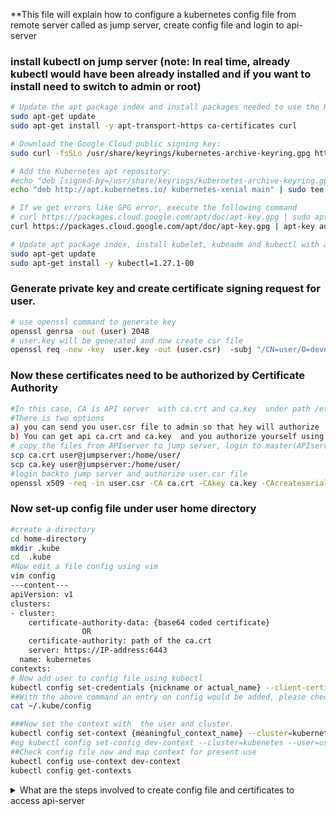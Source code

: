 **This file will explain how to configure a kubernetes config file from remote server called as jump server, create config file and login to api-server

### install kubectl on jump server (note: In real time, already kubectl would have been already installed and if you want to install need to switch to admin or root)
```bash
# Update the apt package index and install packages needed to use the Kubernetes apt repository:
sudo apt-get update
sudo apt-get install -y apt-transport-https ca-certificates curl

# Download the Google Cloud public signing key:
sudo curl -fsSLo /usr/share/keyrings/kubernetes-archive-keyring.gpg https://packages.cloud.google.com/apt/doc/apt-key.gpg

# Add the Kubernetes apt repository:
#echo "deb [signed-by=/usr/share/keyrings/kubernetes-archive-keyring.gpg] https://apt.kubernetes.io/ kubernetes-xenial main" | sudo tee /etc/apt/sources.list.d/kubernetes.list
echo "deb http://apt.kubernetes.io/ kubernetes-xenial main" | sudo tee -a /etc/apt/sources.list.d/kubernetes.list

# If we get errors like GPG error, execute the following command
# curl https://packages.cloud.google.com/apt/doc/apt-key.gpg | sudo apt-key --keyring /usr/share/keyrings/cloud.google.gpg add -
curl https://packages.cloud.google.com/apt/doc/apt-key.gpg | apt-key add -

# Update apt package index, install kubelet, kubeadm and kubectl with a specific version, and pin their version:
sudo apt-get update
sudo apt-get install -y kubectl=1.27.1-00

```

### Generate private key  and create certificate signing request for user. 
```bash
# use openssl command to generate key 
openssl genrsa -out (user) 2048
# user.key will be generated and now create csr file
openssl req -new -key  user.key -out (user.csr)  -subj "/CN=user/O=development"
```

### Now these certificates need to be authorized by Certificate Authority
```bash
#In this case, CA is API server  with ca.crt and ca.key  under path /etc/kubernetes/pki/
#There is two options
a) you can send you user.csr file to admin so that hey will authorize  and give authorized certificate
b) You can get api ca.crt and ca.key  and you authorize yourself using these files. (Lets do this)
# copy the files from APIserver to jump server, login to master(APIserver) as admin 
scp ca.crt user@jumpserver:/home/user/
scp ca.key user@jumpserver:/home/user/
#login backto jump server and authorize user.csr file
openssl x509 -req -in user.csr -CA ca.crt -CAkey ca.key -CAcreateserial -out user.crt -days 365
```
### Now set-up config file under user home directory
```bash
#create a directory
cd home-directory
mkdir .kube
cd  .kube
#Now edit a file config using vim
vim config
---content---
apiVersion: v1
clusters:
- cluster:
    certificate-authority-data: {base64 coded certificate}
                OR
    certificate-authority: path of the ca.crt
    server: https://IP-address:6443
  name: kubernetes
contexts:
# Now add user to config file using kubectl
kubectl config set-credentials {nickname or actual_name} --client-certifcate=user.crt --client-key=user.key
##With the above command an entry on config would be added, please check with
cat ~/.kube/config

###Now set the context with  the user and cluster. 
kubectl config set-context {meaningful_context_name} --cluster=kubernetes (check in config file what are list of cluster we have)  --user={nickname or user}
#eg kubectl config set-config dev-context --cluster=kubenetes --user=user
##Check config file now and map context for present use
kubectl config use-context dev-context
kubectl config get-contexts
```

<details>
<summary>What are the steps involved to create config file and certificates to access api-server</summary><br><b>
  1) Login to remote desktop with your client id and passwd (Optional)
  2) Login to jump server with common user called tslemerg then switch to respective application id  (optional) 
    a) To login to jump server the server the login ids are maintained by Active Directory or LDAP or cyberark  (optional )
  3) The application id can be different for developers, testers, admins, appusers. Now follow above steps to create. 
</b>
</details>
